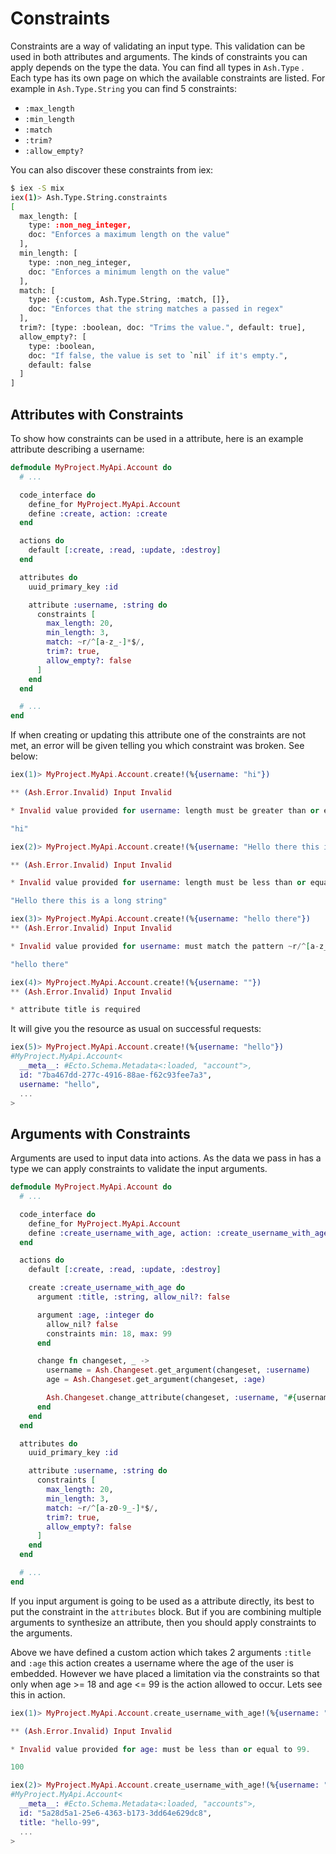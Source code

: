 # Constraints

Constraints are a way of validating an input type. This validation can be used in both attributes and arguments. The kinds of constraints you can apply depends on the type the data. You can find all types in `Ash.Type` . Each type has its own page on which the available constraints are listed. For example in `Ash.Type.String` you can find 5 constraints:

- `:max_length`
- `:min_length`
- `:match`
- `:trim?`
- `:allow_empty?`

You can also discover these constraints from iex:

```bash
$ iex -S mix
iex(1)> Ash.Type.String.constraints
[
  max_length: [
    type: :non_neg_integer,
    doc: "Enforces a maximum length on the value"
  ],
  min_length: [
    type: :non_neg_integer,
    doc: "Enforces a minimum length on the value"
  ],
  match: [
    type: {:custom, Ash.Type.String, :match, []},
    doc: "Enforces that the string matches a passed in regex"
  ],
  trim?: [type: :boolean, doc: "Trims the value.", default: true],
  allow_empty?: [
    type: :boolean,
    doc: "If false, the value is set to `nil` if it's empty.",
    default: false
  ]
]
```

## Attributes with Constraints

To show how constraints can be used in a attribute, here is an example attribute describing a username:

```elixir
defmodule MyProject.MyApi.Account do
  # ...

  code_interface do
    define_for MyProject.MyApi.Account
    define :create, action: :create
  end

  actions do
    default [:create, :read, :update, :destroy]
  end

  attributes do
    uuid_primary_key :id

    attribute :username, :string do
      constraints [
        max_length: 20,
        min_length: 3,
        match: ~r/^[a-z_-]*$/,
        trim?: true,
        allow_empty?: false
      ]
    end
  end

  # ...
end
```

If when creating or updating this attribute one of the constraints are not met, an error will be given telling you which constraint was broken. See below:

```elixir
iex(1)> MyProject.MyApi.Account.create!(%{username: "hi"})

** (Ash.Error.Invalid) Input Invalid

* Invalid value provided for username: length must be greater than or equal to 3.

"hi"

iex(2)> MyProject.MyApi.Account.create!(%{username: "Hello there this is a long string"})

** (Ash.Error.Invalid) Input Invalid

* Invalid value provided for username: length must be less than or equal to 20.

"Hello there this is a long string"

iex(3)> MyProject.MyApi.Account.create!(%{username: "hello there"})
** (Ash.Error.Invalid) Input Invalid

* Invalid value provided for username: must match the pattern ~r/^[a-z_-]*$/.

"hello there"

iex(4)> MyProject.MyApi.Account.create!(%{username: ""})
** (Ash.Error.Invalid) Input Invalid

* attribute title is required
```

It will give you the resource as usual on successful requests:

```elixir
iex(5)> MyProject.MyApi.Account.create!(%{username: "hello"})
#MyProject.MyApi.Account<
  __meta__: #Ecto.Schema.Metadata<:loaded, "account">,
  id: "7ba467dd-277c-4916-88ae-f62c93fee7a3",
  username: "hello",
  ...
>
```

## Arguments with Constraints

Arguments are used to input data into actions. As the data we pass in has a type we can apply constraints to validate the input arguments.

```elixir
defmodule MyProject.MyApi.Account do
  # ...

  code_interface do
    define_for MyProject.MyApi.Account
    define :create_username_with_age, action: :create_username_with_age
  end

  actions do
    default [:create, :read, :update, :destroy]

    create :create_username_with_age do
      argument :title, :string, allow_nil?: false

      argument :age, :integer do
        allow_nil? false
        constraints min: 18, max: 99
      end

      change fn changeset, _ ->
        username = Ash.Changeset.get_argument(changeset, :username)
        age = Ash.Changeset.get_argument(changeset, :age)

        Ash.Changeset.change_attribute(changeset, :username, "#{username}-#{age}")
      end
    end
  end

  attributes do
    uuid_primary_key :id

    attribute :username, :string do
      constraints [
        max_length: 20,
        min_length: 3,
        match: ~r/^[a-z0-9_-]*$/,
        trim?: true,
        allow_empty?: false
      ]
    end
  end

  # ...
end
```

If you input argument is going to be used as a attribute directly, its best to put the constraint in the `attributes` block. But if you are combining multiple arguments to synthesize an attribute, then you should apply constraints to the arguments.

Above we have defined a custom action which takes 2 arguments `:title` and `:age` this action creates a username where the age of the user is embedded. However we have placed a limitation via the constraints so that only when age >= 18 and age <= 99 is the action allowed to occur. Lets see this in action.

```elixir
iex(1)> MyProject.MyApi.Account.create_username_with_age!(%{username: "hello", age: 100})

** (Ash.Error.Invalid) Input Invalid

* Invalid value provided for age: must be less than or equal to 99.

100

iex(2)> MyProject.MyApi.Account.create_username_with_age!(%{username: "hello", age: 99})
#MyProject.MyApi.Account<
  __meta__: #Ecto.Schema.Metadata<:loaded, "accounts">,
  id: "5a28d5a1-25e6-4363-b173-3dd64e629dc8",
  title: "hello-99",
  ...
>
```
